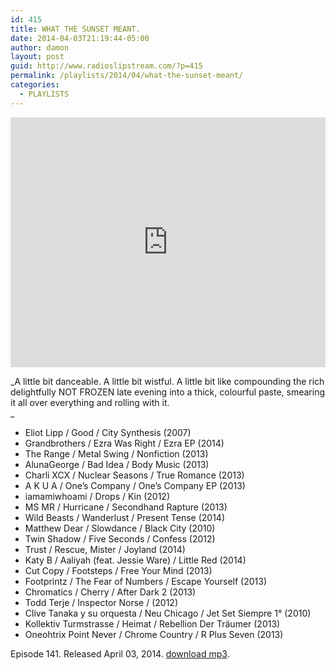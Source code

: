```yaml
---
id: 415
title: WHAT THE SUNSET MEANT.
date: 2014-04-03T21:19:44-05:00
author: damon
layout: post
guid: http://www.radioslipstream.com/?p=415
permalink: /playlists/2014/04/what-the-sunset-meant/
categories:
  - PLAYLISTS
---
```


<iframe width="100%" height="400" src="https://www.mixcloud.com/widget/iframe/?light=1&feed=%2Fradioslipstream%2Fwhat-the-sunset-meant%2F" frameborder="0" ></iframe>

_A little bit danceable. A little bit wistful. A little bit like compounding the rich delightfully NOT FROZEN late evening into a thick, colourful paste, smearing it all over everything and rolling with it.  
_ 

  * Eliot Lipp / Good / City Synthesis (2007)
  * Grandbrothers / Ezra Was Right / Ezra EP (2014)
  * The Range / Metal Swing / Nonfiction (2013)
  * AlunaGeorge / Bad Idea / Body Music (2013)
  * Charli XCX / Nuclear Seasons / True Romance (2013)
  * A K U A / One’s Company / One’s Company EP (2013)
  * iamamiwhoami / Drops / Kin (2012)
  * MS MR / Hurricane / Secondhand Rapture (2013)
  * Wild Beasts / Wanderlust / Present Tense (2014)
  * Matthew Dear / Slowdance / Black City (2010)
  * Twin Shadow / Five Seconds / Confess (2012)
  * Trust / Rescue, Mister / Joyland (2014)
  * Katy B / Aaliyah (feat. Jessie Ware) / Little Red (2014)
  * Cut Copy / Footsteps / Free Your Mind (2013)
  * Footprintz / The Fear of Numbers / Escape Yourself (2013)
  * Chromatics / Cherry / After Dark 2 (2013)
  * Todd Terje / Inspector Norse / (2012)
  * Clive Tanaka y su orquesta / Neu Chicago / Jet Set Siempre 1° (2010)
  * Kollektiv Turmstrasse / Heimat / Rebellion Der Träumer (2013)
  * Oneohtrix Point Never / Chrome Country / R Plus Seven (2013) 

Episode 141. Released April 03, 2014. [download mp3](/radio/slipstream-141.mp3).